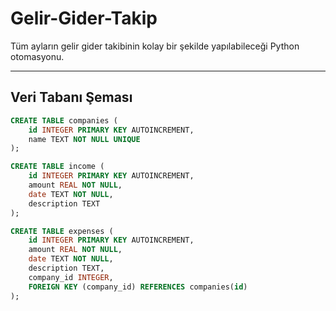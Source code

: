 # Gelir-Gider-Takip
Tüm ayların gelir gider takibinin kolay bir şekilde yapılabileceği Python otomasyonu.
<hr>

## Veri Tabanı Şeması
```sql
CREATE TABLE companies (
    id INTEGER PRIMARY KEY AUTOINCREMENT,
    name TEXT NOT NULL UNIQUE
);

CREATE TABLE income (
    id INTEGER PRIMARY KEY AUTOINCREMENT,
    amount REAL NOT NULL,
    date TEXT NOT NULL,
    description TEXT
);

CREATE TABLE expenses (
    id INTEGER PRIMARY KEY AUTOINCREMENT,
    amount REAL NOT NULL,
    date TEXT NOT NULL,
    description TEXT,
    company_id INTEGER,
    FOREIGN KEY (company_id) REFERENCES companies(id)
);
```
